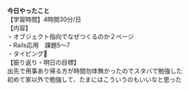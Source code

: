**今日やったこと**<br>
【学習時間】4時間30分/日<br>
【内容】<br>
・オブジェクト指向でなぜつくるのか２ページ<br>
・Rails応用　課題5〜7<br>
・タイピング🍦<br>
【振り返り・明日の目標】<br>
出先で用事あり帰る方が時間勿体無かったのでスタバで勉強した<br>
初めて家以外で勉強して、たまにはこういうのもいいなと思った

